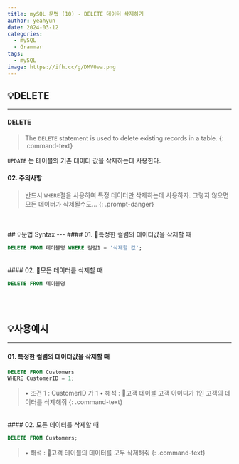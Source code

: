 ```yaml
---
title: mySQL 문법 (10) - DELETE 데이터 삭제하기
author: yeahyun
date: 2024-03-12
categories:
  - mySQL
  - Grammarㅤ
tags:
  - mySQL
image: https://ifh.cc/g/DMV0va.png
---
```

## 💡DELETE
---
#### DELETE

>The `DELETE` statement is used to delete existing records in a table.
{: .command-text}

`UPDATE` 는 테이블의 기존 데이터 값을 삭제하는데 사용한다.

#### 02. 주의사항

>반드시 `WHERE`절을 사용하여 특정 데이터만 삭제하는데 사용하자. 그렇지 않으면 모든 데이터가 삭제될수도...
{: .prompt-danger}

<br>
<br>
## 💡문법 Syntax
---
#### 01. 특정한 컬럼의 데이터값을 삭제할 때

```sql
DELETE FROM 테이블명 WHERE 컬럼1 = '삭제할 값';
```

<br>
#### 02. 모든 데이터를 삭제할 때

```sql
DELETE FROM 테이블명
```
<br>
<br>

## 💡사용예시
---
#### 01. 특정한 컬럼의 데이터값을 삭제할 때

```sql
DELETE FROM Customers
WHERE CustomerID = 1;
```

>• 조건 1 : CustomerID 가 1
>• 해석 : 고객 테이블 고객 아이디가 1인 고객의 데이터를 삭제해줘
{: .command-text}

<br>
#### 02. 모든 데이터를 삭제할 때

```sql
DELETE FROM Customers;
```

>• 해석 : 고객 테이블의 데이터를 모두 삭제해줘
{: .command-text}
